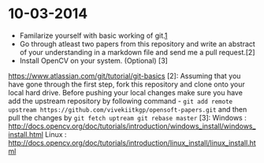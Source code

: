 10-03-2014
==========
* Familarize yourself with basic working of git.[1]
* Go through atleast two papers from this repository and write an abstract of
  your understanding in a markdown file and send me a pull request.[2]
* Install OpenCV on your system. (Optional) [3]

[1]: 
http://rogerdudler.github.io/git-guide/ (Crash course)
https://www.atlassian.com/git/tutorial/git-basics
[2]:
Assuming that you have gone through the first step, fork this repository 
and clone onto your local hard drive. Before pushing your local changes make
sure you have add the upstream repository by following command - 
` git add remote upstream https://github.com/vivekiitkgp/opensoft-papers.git `
and then pull the changes by 
`
git fetch uptream
git rebase master
`
[3]:
Windows : http://docs.opencv.org/doc/tutorials/introduction/windows_install/windows_install.html
Linux : http://docs.opencv.org/doc/tutorials/introduction/linux_install/linux_install.html

